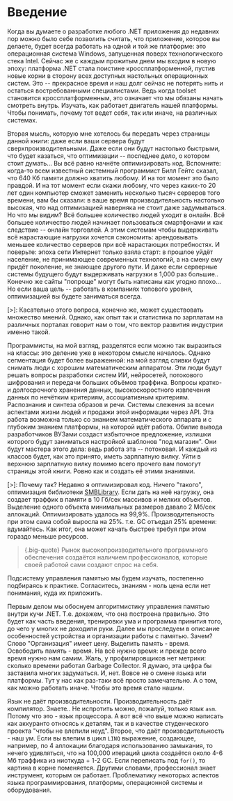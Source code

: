 # Введение

Когда вы думаете о разработке любого .NET приложения до недавних пор можно было себе позволить считать, что приложение, которое вы делаете, будет всегда работать на одной и той же платформе: это операционная система Windows, запущенная поверх технологического стека Intel. Сейчас же с каждым прожитым днем мы входим в новую эпоху: платформа .NET стала поистине кроссплатформенной, пустив новые корни в сторону всех доступных настольных операционных систем. Это -- прекрасное время и наш долг сейчас не потерять нить и остаться востребованными специалистами. Ведь когда toolset становится кроссплатформенным, это означает что мы обязаны начать смотреть внутрь. Изучать, как работает двигатель нашей платформы. Чтобы понимать, почему тот ведет себя, так или иначе, на различных системах.

Вторая мысль, которую мне хотелось бы передать через страницы данной книги: даже если ваши сервера будут сверхпроизводительными. Даже если они будут настолько быстрыми, что будет казаться, что оптимизации -- последнее дело, о котором стоит думать... Вы всё равно начнёте оптимизировать код. Вспомните: когда-то всем известный системный программист Билл Гейтс сказал, что 640 Кб памяти должно хватить любому. И на тот момент это было правдой. И на тот момент если скажи любому, что через каких-то 20 лет один компьютер сможет заменить несколько тысяч серверов того времени, вам бы сказали: в ваше время производительность настолько высокая, что над оптимизацией наверняка не стоит даже задумываться. Но что мы видим? Всё большее количество людей уходит в онлайн. Всё большее количество людей начинает пользоваться смартфонами и как следствие -- онлайн торговлей. А этим системам чтобы выдерживать всё нарастающие нагрузки хочется сэкономить: арендовывать меньшее количество серверов при всё нарастающих потребностях. И поверьте: эпоха сети Интернет только взяла старт: в прошлое уйдёт население, не принимающее современных технологий, а на смену ему придёт поколение, не знающее другого пути. И даже если серверные системы будущего будут выдерживать нагрузки в 1,000 раз большие.. Конечно же сайты "попроще" могут быть написаны как угодно плохо... Но если ваша цель -- работать в компаниях топового уровня, оптимизацией вы будете заниматься всегда.

[>]: Касательно этого вопроса, конечно же, может существовать множество мнений. Однако, как опыт так и статистика по зарплатам на различных порталах говорит нам о том, что вектор развития индустрии именно такой.

Программисты, на мой взгляд, разделятся если можно так выразиться на классы: это деление уже в некотором смысле началось. Однако сегментация будет более выраженной: на мой взгляд сливки будут снимать люди с хорошим математическим аппаратом. Эти люди будут решать вопросы разработки систем ИИ, нейросетей, потокового шифрования и передачи больших объёмов траффика. Вопросы кратко- и долгосрочного хранения данных, высокоскоростного извлечения данных по нечётким критериям, ассоциативным критериям. Распознания и синтеза образов и речи. Системы слежения за всеми аспектами жизни людей и продажи этой информации через API. Эта работа возможна только со знанием математического аппарата и с глубоким знанием платформы, на которой идёт работа. Обилие вывода разработчиков ВУЗами создаст избыточное предложение, излишки которого будут заниматься настройкой шаблонов "под магазин". Они будут мастера этого дела: ведь работа эта -- потоковая. И каждый из классов будет, как это принято, иметь зарплатную вилку. Уйти в верхнюю зарплатную вилку помимо всего прочего вам помогут страницы этой книги. Ровно как и создать её этими знаниями.

[>]: Почему так? Недавно я оптимизировал код. Ничего "такого", оптимизация библиотеки [SMBLibrary](https://github.com/TalAloni/SMBLibrary). Если дать на неё нагрузку, она создает траффик в памяти в 10 Гб/сек массивов и мелких объектов. Выделение одного объекта минимальных размеров давало 2 Мб/сек аллокаций. Оптимизировать удалось на 99,9%. Производительность при этом сама собой выросла на 25%. т.е. GC отъедал 25% времени: вдумайтесь. Как итог, она может качать быстрее требуя при этом гораздо меньше ресурсов.

>{.big-quote} Рынок высокопроизводительного программного обеспечения создаётся наличием профессионалов, которые своей работой сами создают спрос на себя.

Подсистему управления памятью мы будем изучать, постепенно подбираясь к практике. Согласитесь, знаниям - ноль цена если нет понимания, куда их приложить. 

Первым делом мы обоснуем алгоритмистику управления памятью внутри кучи .NET. Т.е. докажем, что она построена правильно. Это будет как часть введения, тренировки ума и программа принития того, до чего у многих не доходили руки. Далее мы проследуем в описание особенностей устройства и организации работы с памятью. Зачем? Слово "Организация" имеет цену. Выделить память - время. Освободить память - время. На всё нужно время: и прежде всего время нужно нам самим. Жаль, у профилировщиков нет метрики: сколько времени работал Garbage Collector. Я думаю, эта цифра бы заставила многих задуматься. И, нет. Вовсе не о смене языка или платформы. Тут у нас как раз-таки всё просто замечательно. А о том, как можно работать иначе. Чтобы это время стало нашим.

Язык не даёт производительности. Производительность даёт компилятор. Знаете.. Не испротить можно, пожалуй, только язык `asm`. Потому что это - язык процессора. А вот всё что выше можно написать как аккуранто относясь к деталям, так и в качестве студенческого проекта "чтобы не влепили неуд". Второе, что даёт производительность - наш ум. Если вы влепим в цикл `LINQ` выражение, создающее, например, по 4 аллокации благодаря использованию замыкания, то нечего удивляться, что на 100,000 итераций цикла создаётся около 4-6 Мб траффика из ниоткуда + 1-2 GC. Если переписать под `for()`, то картина в корне поменяется. Другими словами, профессионал знает инструмент, которым он работает. Проблематику некоторых аспектов языка программирования, платформы, операционной системы и оборудования.
